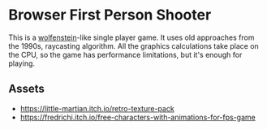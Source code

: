 Browser First Person Shooter
============================

This is a [wolfenstein](https://en.wikipedia.org/wiki/Wolfenstein)-like single player game. It uses old approaches from the 1990s, raycasting algorithm. All the graphics calculations take place on the CPU, so the game has performance limitations, but it's enough for playing.

## Assets
- https://little-martian.itch.io/retro-texture-pack
- https://fredrichi.itch.io/free-characters-with-animations-for-fps-game
